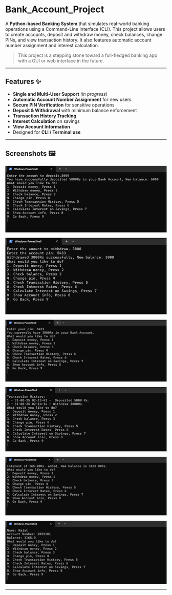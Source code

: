 # Bank_Account_Project

A **Python-based Banking System** that simulates real-world banking operations using a Command-Line Interface (CLI). This project allows users to create accounts, deposit and withdraw money, check balances, change PINs, and view transaction history. It also features automatic account number assignment and interest calculation.  

> This project is a stepping stone toward a full-fledged banking app with a GUI or web interface in the future.

---

## Features ✨

- **Single and Multi-User Support** *(in progress)*  
- **Automatic Account Number Assignment** for new users  
- **Secure PIN Verification** for sensitive operations  
- **Deposit & Withdrawal** with minimum balance enforcement  
- **Transaction History Tracking**  
- **Interest Calculation** on savings  
- **View Account Information**  
- Designed for **CLI / Terminal use**  

---

## Screenshots 🖼️
![alt text](image01.png)

![alt text](image.png)

![alt text](image-1.png)

![alt text](image-2.png)

![alt text](image-3.png)

![alt text](image-4.png)

---
